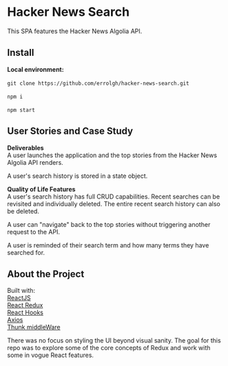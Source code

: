 # Hacker News Search
This SPA features the Hacker News Algolia API.

## Install
**Local environment:**\
\
`git clone https://github.com/errolgh/hacker-news-search.git`\
\
`npm i`\
\
`npm start`


## User Stories and Case Study
**Deliverables**\
A user launches the application and the top stories from the Hacker News Algolia API renders.

A user's search history is stored in a state object.

**Quality of Life Features**\
A user's search history has full CRUD capabilities. Recent searches can be revisited and individually deleted. The entire recent search history can also be deleted.

A user can "navigate" back to the top stories without triggering another request to the API.

A user is reminded of their search term and how many terms they have searched for.

## About the Project

Built with:\
[ReactJS](https://reactjs.org/)\
[React Redux](https://redux.js.org/)\
[React Hooks](https://reactjs.org/docs/hooks-intro.html/)\
[Axios](https://www.npmjs.com/package/axios/)\
[Thunk middleWare](https://github.com/reduxjs/redux-thunk/)

There was no focus on styling the UI beyond visual sanity. The goal for this repo was to explore some of the core concepts of Redux and work with some in vogue React features.
